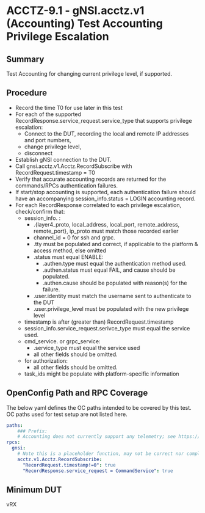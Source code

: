 # ACCTZ-9.1 - gNSI.acctz.v1 (Accounting) Test Accounting Privilege Escalation

## Summary
Test Accounting for changing current privilege level, if supported.

## Procedure

- Record the time T0 for use later in this test
- For each of the supported RecordResponse.service_request.service_type that supports privilege escalation:
	- Connect to the DUT, recording the local and remote IP addresses and port numbers,
	- change privilege level,
	- disconnect
- Establish gNSI connection to the DUT.
- Call gnsi.acctz.v1.Acctz.RecordSubscribe with RecordRequest.timestamp = T0
- Verify that accurate accounting records are returned for the commands/RPCs authentication failures.
- If start/stop accounting is supported, each authentication failure should have an accompanying session_info.status = LOGIN accounting record.
- For each RecordResponse correlated to each privilege escalation, check/confirm that:
	- session_info. :
		- .{layer4_proto, local_address, local_port, remote_address, remote_port}, ip_proto must match those recorded earlier
		- channel_id = 0 for ssh and grpc.
		- .tty must be populated and correct, if applicable to the platform & access method, else omitted
		- .status must equal ENABLE:
			- .authen.type must equal the authentication method used.
			- .authen.status must equal FAIL, and cause should be populated.
			- .authen.cause should be populated with reason(s) for the failure.
		- .user.identity must match the username sent to authenticate to the DUT
		- .user.privilege_level must be populated with the new privilege level
	- timestamp is after (greater than) RecordRequest.timestamp
	- session_info.service_request.serivce_type must equal the service used.
	- cmd_service. or grpc_service: 
		- .service_type must equal the service used
		- all other fields should be omitted.
	- for authorization:
		- all other fields should be omitted.
	- task_ids might be populate with platform-specific information

## OpenConfig Path and RPC Coverage

The below yaml defines the OC paths intended to be covered by this test.  OC paths used for test setup are not listed here.

```yaml
paths:
    ### Prefix:
    # Accounting does not currently support any telemetry; see https://github.com/openconfig/gnsi/issues/97 where it might become /system/aaa/acctz/XXX
rpcs:
  gnsi:
    # Note this is a placeholder function, may not be correct nor complete.
    acctz.v1.Acctz.RecordSubscribe:
      "RecordRequest.timestamp!=0": true
      "RecordResponse.service_request = CommandService": true
```

## Minimum DUT
vRX
